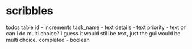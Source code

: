# scribbles

todos table
id - increments
task_name - text
details - text
priority - text or can i do multi choice? I guess it would still be text, just the gui would be multi choice.
completed - boolean
